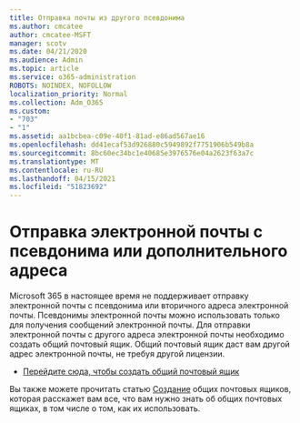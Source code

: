 ```yaml
---
title: Отправка почты из другого псевдонима
ms.author: cmcatee
author: cmcatee-MSFT
manager: scotv
ms.date: 04/21/2020
ms.audience: Admin
ms.topic: article
ms.service: o365-administration
ROBOTS: NOINDEX, NOFOLLOW
localization_priority: Normal
ms.collection: Adm_O365
ms.custom:
- "703"
- "1"
ms.assetid: aa1bcbea-c09e-40f1-81ad-e86ad567ae16
ms.openlocfilehash: dd41ecaf53d926880c5949892f7751906b549b8a
ms.sourcegitcommit: 8bc60ec34bc1e40685e3976576e04a2623f63a7c
ms.translationtype: MT
ms.contentlocale: ru-RU
ms.lasthandoff: 04/15/2021
ms.locfileid: "51823692"
---
```

# <a name="send-email-from-an-alias-or-secondary-address"></a>Отправка электронной почты с псевдонима или дополнительного адреса

Microsoft 365 в настоящее время не поддерживает отправку электронной почты с псевдонима или вторичного адреса электронной почты. Псевдонимы электронной почты можно использовать только для получения сообщений электронной почты. Для отправки электронной почты с другого адреса электронной почты необходимо создать общий почтовый ящик. Общий почтовый ящик даст вам другой адрес электронной почты, не требуя другой лицензии.
  
- [Перейдите сюда, чтобы создать общий почтовый ящик](https://portal.office.com/AdminPortal/Home#/AssistedGuide/addemailoptions)

Вы также можете прочитать статью [Создание](https://docs.microsoft.com/microsoft-365/admin/email/create-a-shared-mailbox) общих почтовых ящиков, которая расскажет вам все, что вам нужно знать об общих почтовых ящиках, в том числе о том, как их использовать.